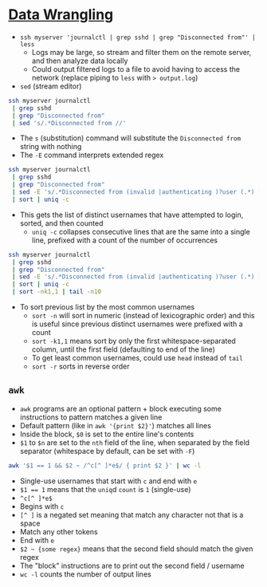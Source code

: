 # [Data Wrangling](https://missing.csail.mit.edu/2020/data-wrangling/)

* `ssh myserver 'journalctl | grep sshd | grep "Disconnected from"' | less`
  * Logs may be large, so stream and filter them on the remote server, and then analyze data locally
  * Could output filtered logs to a file to avoid having to access the network (replace piping to `less` with `> output.log`)
* `sed` (stream editor)

```bash
ssh myserver journalctl
 | grep sshd
 | grep "Disconnected from"
 | sed 's/.*Disconnected from //'
```

* The `s` (substitution) command will substitute the `Disconnected from ` string with nothing
* The `-E` command interprets extended regex

```bash
ssh myserver journalctl
 | grep sshd
 | grep "Disconnected from"
 | sed -E 's/.*Disconnected from (invalid |authenticating )?user (.*) [^ ]+ port [0-9]+( \[preauth\])?$/\2/'
 | sort | uniq -c
```

* This gets the list of distinct usernames that have attempted to login, sorted, and then counted
  *  `uniq -c` collapses consecutive lines that are the same into a single line, prefixed with a count of the number of occurrences

```bash
ssh myserver journalctl
 | grep sshd
 | grep "Disconnected from"
 | sed -E 's/.*Disconnected from (invalid |authenticating )?user (.*) [^ ]+ port [0-9]+( \[preauth\])?$/\2/'
 | sort | uniq -c
 | sort -nk1,1 | tail -n10
```

* To sort previous list by the most common usernames
  *  `sort -n` will sort in numeric (instead of lexicographic order) and this is useful since previous distinct usernames were prefixed with a count
  *  `sort -k1,1` means sort by only the first whitespace-separated column, until the first field (defaulting to end of the line)
  *  To get least common usernames, could use `head` instead of `tail`
  *  `sort -r` sorts in reverse order

## `awk`

* `awk` programs are an optional pattern + block executing some instructions to pattern matches a given line
* Default pattern (like in `awk '{print $2}'`) matches all lines
* Inside the block, `$0` is set to the entire line's contents
 * `$1` to `$n` are set to the `nth` field of the line, when separated by the field separator (whitespace by default, can be set with `-F`)
 
```bash
awk '$1 == 1 && $2 ~ /^c[^ ]*e$/ { print $2 }' | wc -l
```

* Single-use usernames that start with `c` and end with `e`
* `$1 == 1` means that the `uniq`d `count` is `1` (single-use)
* `^c[^ ]*e$`
 * Begins with `c`
 * `[^ ]` is a negated set meaning that match any character not that is a space
 * Match any other tokens
 * End with `e`
* `$2 ~ {some regex}` means that the second field should match the given regex
* The "block" instructions are to print out the second field / username
* `wc -l` counts the number of output lines
